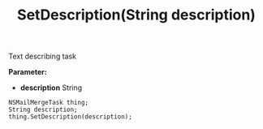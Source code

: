 ﻿---
uid: crmscript_ref_NSMailMergeTask_SetDescription
title: SetDescription(String description)
intellisense: NSMailMergeTask.SetDescription
keywords: NSMailMergeTask, GetDescription
so.topic: reference
---

Text describing task

**Parameter:** 
 - **description** String

```crmscript
NSMailMergeTask thing;
String description;
thing.SetDescription(description);
```

